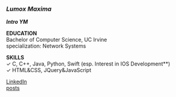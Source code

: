 ### *Lumox Maxima*

***Intro YM*** 

**EDUCATION**<br/>
Bachelor of Computer Science, UC Irvine<br/>
specialization: Network Systems<br/>

**SKILLS**<br/>
✓ C, C++, Java, Python, Swift (esp. Interest in IOS Development**)<br/>
✓ HTML&CSS, JQuery&JavaScript<br/>


[LinkedIn](http://linkedin.com/in/yunmil)<br/>
[posts](http://yunmil.github.io/blog/)

